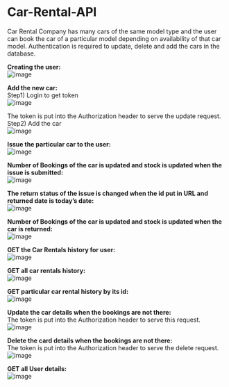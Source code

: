 # Car-Rental-API
Car Rental Company has many cars of the same model type and the user can book the car of a particular model depending on availability of that car model. Authentication is required to update, delete and add the cars in the database.

**Creating the user:**<br/>
![image](https://user-images.githubusercontent.com/40491064/80866934-0fc5ad00-8caf-11ea-9efd-9e9b798f3a1b.png)

**Add the new car:**<br/>
Step1) Login to get token<br/>
![image](https://user-images.githubusercontent.com/40491064/80867233-bc545e80-8cb0-11ea-8697-7fa45847364d.png)

The token is put into the Authorization header to serve the update request.
Step2) Add the car<br/>
![image](https://user-images.githubusercontent.com/40491064/80867243-dbeb8700-8cb0-11ea-8489-fa6f9c8e47dd.png)

**Issue the particular car to the user:**<br/>
![image](https://user-images.githubusercontent.com/40491064/80867270-063d4480-8cb1-11ea-8a6b-85ee62919277.png)
 
**Number of Bookings of the car is updated and stock is updated when the issue is submitted:**<br/>
![image](https://user-images.githubusercontent.com/40491064/80867283-16edba80-8cb1-11ea-8ea6-c8a83c3df3da.png)
 
**The return status of the issue is changed when the id put in URL and returned date is today’s date:**<br/>
![image](https://user-images.githubusercontent.com/40491064/80867309-34bb1f80-8cb1-11ea-9734-636737df441d.png)

**Number of Bookings of the car is updated and stock is updated when the car is returned:**<br/>
![image](https://user-images.githubusercontent.com/40491064/80867324-469cc280-8cb1-11ea-9ce3-54a3dec80b83.png)

**GET the Car Rentals history for user:**<br/>
![image](https://user-images.githubusercontent.com/40491064/80867331-51575780-8cb1-11ea-9468-8e66c6eff21c.png)

**GET all car rentals history:**<br/>
![image](https://user-images.githubusercontent.com/40491064/80867347-6338fa80-8cb1-11ea-9cd1-52ad6c2ed80d.png)

**GET particular car rental history by its id:**<br/>
![image](https://user-images.githubusercontent.com/40491064/80867352-68964500-8cb1-11ea-9ba2-7d9e9ae630d8.png)
 
**Update the car details when the bookings are not there:**<br/>
The token is put into the Authorization header to serve this request.<br/>
![image](https://user-images.githubusercontent.com/40491064/80867384-71871680-8cb1-11ea-96c0-6db1e3408aa4.png)

**Delete the card details when the bookings are not there:**<br/>
The token is put into the Authorization header to serve the delete request.<br/>
![image](https://user-images.githubusercontent.com/40491064/80867419-7f3c9c00-8cb1-11ea-88ee-aec3ec2f10b6.png)

**GET all User details:**<br/>
![image](https://user-images.githubusercontent.com/40491064/80867424-85cb1380-8cb1-11ea-9ab6-70523c55199b.png)
